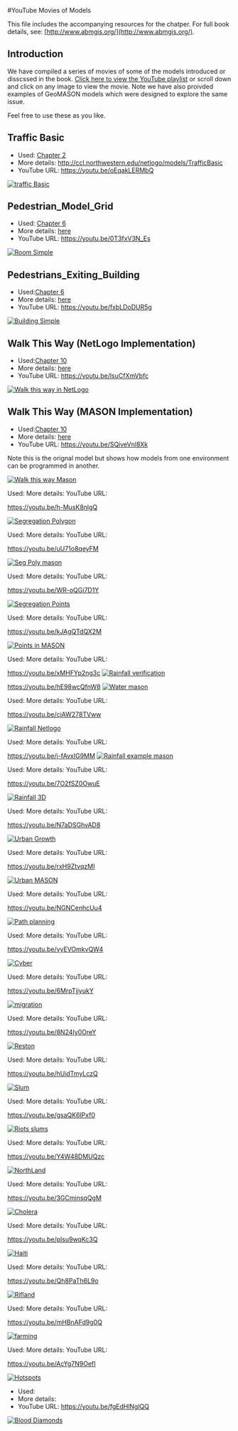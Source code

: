 #YouTube Movies of Models

This file includes the accompanying resources for the chatper. For full book details, see: [http://www.abmgis.org/](http://www.abmgis.org/).

## Introduction

We have compiled a series of movies of some of the models introduced or disscssed in the book. [Click here to view the YouTube playlist](https://www.youtube.com/playlist?list=PLzcgS2zZIqJeDpTEkuBSLruiKay7rsjdY) or scroll down and click on any image to view the movie. Note we have also proivded examples of GeoMASON models which were designed to explore the same issue. 

Feel free to use these as you like.

 
## Traffic Basic 

* Used: [Chapter 2](Chapter02-IntroToABM)
* More details: <http://ccl.northwestern.edu/netlogo/models/TrafficBasic>
* YouTube URL: <https://youtu.be/oEqakLERMbQ>


[![traffic Basic](http://img.youtube.com/vi/oEqakLERMbQ/0.jpg)](http://www.youtube.com/watch?v=oEqakLERMbQ "traffic Basic")

## Pedestrian_Model_Grid

* Used: [Chapter 6](Chapter06-IntegratingABMandGIS)
* More details: [here](Chapter06-IntegratingABMandGIS/Models/Pedestrian_Model_Grid)
* YouTube URL: <https://youtu.be/0T3fxV3N_Es>


[![Room Simple](http://img.youtube.com/vi/0T3fxV3N_Es/0.jpg)](http://www.youtube.com/watch?v=0T3fxV3N_Es "Room Simple")

## Pedestrians_Exiting_Building

* Used:[Chapter 6](Chapter06-IntegratingABMandGIS)
* More details: [here](Chapter06-IntegratingABMandGIS/Models/Pedestrians_Exiting_Building)
* YouTube URL: <https://youtu.be/fxbLDoDUR5g>

[![Building Simple](http://img.youtube.com/vi/fxbLDoDUR5g/0.jpg)](http://www.youtube.com/watch?v=fxbLDoDUR5g "Building Simple")

## Walk This Way (NetLogo Implementation)

* Used:[Chapter 10](Chapter10-EvaluatingModels)
* More details: [here](AppendixA/Walk/README.md)
* YouTube URL: <https://youtu.be/lsuCfXmVbfc>



[![Walk this way in NetLogo](http://img.youtube.com/vi/lsuCfXmVbfc/0.jpg)](http://www.youtube.com/watch?v=lsuCfXmVbfc "Walk this way in NetLogo")

## Walk This Way (MASON Implementation)

* Used:[Chapter 10](Chapter10-EvaluatingModels)
* More details: [here](AppendixA/Walk/README.md)
* YouTube URL: <https://youtu.be/SQiveVnl8Xk>

Note this is the orignal model but shows how models from one environment can be programmed in another. 

[![Walk this way Mason](http://img.youtube.com/vi/SQiveVnl8Xk/0.jpg)](http://www.youtube.com/watch?v=SQiveVnl8Xk "Walk this way Mason")



Used:[]()
More details: 
YouTube URL:

https://youtu.be/h-MusK8nlgQ

[![Segregation Polygon](http://img.youtube.com/vi/h-MusK8nlgQ/0.jpg)](http://www.youtube.com/watch?v=h-MusK8nlgQ "Segregation Polygon")

Used:[]()
More details: 
YouTube URL:

https://youtu.be/uU71o8qeyFM


[![Seg Poly mason](http://img.youtube.com/vi/uU71o8qeyFM/0.jpg)](http://www.youtube.com/watch?v=uU71o8qeyFM "Seg Poly mason")

Used:[]()
More details: 
YouTube URL:

https://youtu.be/WR-oQGi7D1Y

[![Segregation Points](http://img.youtube.com/vi/WR-oQGi7D1Y/0.jpg)](http://www.youtube.com/watch?v=WR-oQGi7D1Y "Segregation Points")

Used:[]()
More details: 
YouTube URL:

https://youtu.be/kJAgQTdQX2M

[![Points in MASON](http://img.youtube.com/vi/kJAgQTdQX2M/0.jpg)](http://www.youtube.com/watch?v=kJAgQTdQX2M "Points in MASON")


Used:[]()
More details: 
YouTube URL:

https://youtu.be/xMHFYp2ng3c
[![Rainfall verification](http://img.youtube.com/vi/xMHFYp2ng3c/0.jpg)](http://www.youtube.com/watch?v=xMHFYp2ng3c "Rainfall verification")

https://youtu.be/hE98wcQfnW8
[![Water mason](http://img.youtube.com/vi/hE98wcQfnW8/0.jpg)](http://www.youtube.com/watch?v=hE98wcQfnW8 "Water mason")

Used:[]()
More details: 
YouTube URL:

https://youtu.be/cjAW278TVww

[![Rainfall Netlogo](http://img.youtube.com/vi/cjAW278TVww/0.jpg)](http://www.youtube.com/watch?v=cjAW278TVww "Rainfall")

Used:[]()
More details: 
YouTube URL:

https://youtu.be/j-fAvxIG9MM
[![Rainfall example mason](http://img.youtube.com/vi/j-fAvxIG9MM/0.jpg)](http://www.youtube.com/watch?v=j-fAvxIG9MM "Rainfall example mason")

Used:[]()
More details: 
YouTube URL:

https://youtu.be/7O2fSZ0OwuE

[![Rainfall 3D](http://img.youtube.com/vi/7O2fSZ0OwuE/0.jpg)](http://www.youtube.com/watch?v=7O2fSZ0OwuE "Rainfall 3D")

Used:[]()
More details: 
YouTube URL:

https://youtu.be/N7aDSGhvAD8

[![Urban Growth](http://img.youtube.com/vi/N7aDSGhvAD8/0.jpg)](http://www.youtube.com/watch?v=N7aDSGhvAD8 "Urban Growth")

Used:[]()
More details: 
YouTube URL:

https://youtu.be/rxH9ZtvqzMI

[![Urban MASON](http://img.youtube.com/vi/rxH9ZtvqzMI/0.jpg)](http://www.youtube.com/watch?v=rxH9ZtvqzMI "Urban MASON")

Used:[]()
More details: 
YouTube URL:

https://youtu.be/NGNCenhcUu4

[![Path planning](http://img.youtube.com/vi/NGNCenhcUu4/0.jpg)](http://www.youtube.com/watch?v=NGNCenhcUu4 "Path planning")

Used:[]()
More details: 
YouTube URL:

https://youtu.be/vyEVOmkvQW4

[![Cyber](http://img.youtube.com/vi/vyEVOmkvQW4/0.jpg)](http://www.youtube.com/watch?v=vyEVOmkvQW4 "Cyber")

Used:[]()
More details: 
YouTube URL:

https://youtu.be/6MrpTjjyukY

[![migration](http://img.youtube.com/vi/6MrpTjjyukY/0.jpg)](http://www.youtube.com/watch?v=6MrpTjjyukY "migration")

Used:[]()
More details: 
YouTube URL:

https://youtu.be/8N24Iy0OreY

[![Reston](http://img.youtube.com/vi/8N24Iy0OreY/0.jpg)](http://www.youtube.com/watch?v=8N24Iy0OreY "Reston")

Used:[]()
More details: 
YouTube URL:

https://youtu.be/hUidTmyLczQ

[![Slum](http://img.youtube.com/vi/hUidTmyLczQ/0.jpg)](http://www.youtube.com/watch?v=hUidTmyLczQ "Slum")

Used:[]()
More details: 
YouTube URL:

https://youtu.be/gsaQK6lPxf0

[![Riots slums](http://img.youtube.com/vi/gsaQK6lPxf0/0.jpg)](http://www.youtube.com/watch?v=gsaQK6lPxf0 "Riots slums")

Used:[]()
More details: 
YouTube URL:

https://youtu.be/Y4W48DMUQzc

[![NorthLand](http://img.youtube.com/vi/Y4W48DMUQzc/0.jpg)](http://www.youtube.com/watch?v=Y4W48DMUQzc "NorthLand")

Used:[]()
More details: 
YouTube URL:

https://youtu.be/3GCminsqQgM

[![Cholera](http://img.youtube.com/vi/3GCminsqQgM/0.jpg)](http://www.youtube.com/watch?v=3GCminsqQgM "Cholera")

Used:[]()
More details: 
YouTube URL:

https://youtu.be/pIsu9wqKc3Q

[![Haiti](http://img.youtube.com/vi/pIsu9wqKc3Q/0.jpg)](http://www.youtube.com/watch?v=pIsu9wqKc3Q "Haiti")

Used:[]()
More details: 
YouTube URL:

https://youtu.be/Qh8PaTh6L9o

[![Rifland](http://img.youtube.com/vi/Qh8PaTh6L9o/0.jpg)](http://www.youtube.com/watch?v=Qh8PaTh6L9o "Rifland")

Used:[]()
More details: 
YouTube URL:

https://youtu.be/mHBnAFd9g0Q

[![farming](http://img.youtube.com/vi/mHBnAFd9g0Q/0.jpg)](http://www.youtube.com/watch?v=mHBnAFd9g0Q "farming")

Used:[]()
More details: 
YouTube URL:

https://youtu.be/AcYg7N9OefI

[![Hotspots](http://img.youtube.com/vi/AcYg7N9OefI/0.jpg)](http://www.youtube.com/watch?v=AcYg7N9OefI "Hotspots")

* Used:[]()
* More details: 
* YouTube URL: <https://youtu.be/fgEdHlNglQQ>

[![Blood Diamonds](http://img.youtube.com/vi/fgEdHlNglQQ/0.jpg)](http://www.youtube.com/watch?v=fgEdHlNglQQ "Blood Diamonds")